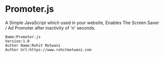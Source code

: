 # Promoter.js
A Simple JavaScript which used in your website, Enables The Screen Saver / Ad Promoter after inactivity of 'n' seconds.
````````````````````````
Name:Promoter.js
Version:1.0
Author Name:Rohit Motwani
Author Url:https://www.rohitmotwani.com
``````````````````````````
